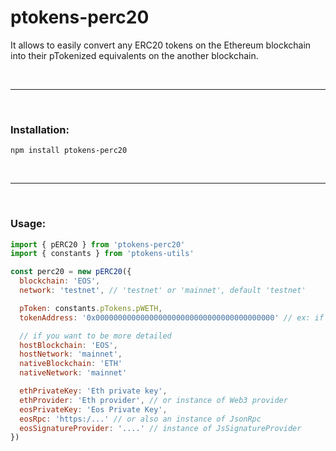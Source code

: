 # ptokens-perc20

It allows to easily convert any ERC20 tokens on the Ethereum blockchain into their pTokenized equivalents on the another blockchain.

&nbsp;

***

&nbsp;

### Installation:

```
npm install ptokens-perc20
```

&nbsp;

***

&nbsp;

### Usage:

```js
import { pERC20 } from 'ptokens-perc20'
import { constants } from 'ptokens-utils'

const perc20 = new pERC20({
  blockchain: 'EOS',
  network: 'testnet', // 'testnet' or 'mainnet', default 'testnet'

  pToken: constants.pTokens.pWETH,
  tokenAddress: '0x0000000000000000000000000000000000000000' // ex: if you want to tokenize eth

  // if you want to be more detailed
  hostBlockchain: 'EOS',
  hostNetwork: 'mainnet',
  nativeBlockchain: 'ETH'
  nativeNetwork: 'mainnet'

  ethPrivateKey: 'Eth private key',
  ethProvider: 'Eth provider', // or instance of Web3 provider
  eosPrivateKey: 'Eos Private Key',
  eosRpc: 'https:/...' // or also an instance of JsonRpc
  eosSignatureProvider: '....' // instance of JsSignatureProvider
})
```